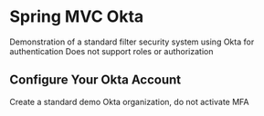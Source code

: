 # Spring MVC Okta

Demonstration of a standard filter security system using Okta for authentication
Does not support roles or authorization


## Configure Your Okta Account

Create a standard demo Okta organization, do not activate MFA

